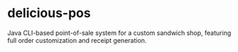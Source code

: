 # delicious-pos
Java CLI-based point-of-sale system for a custom sandwich shop, featuring full order customization and receipt generation.
